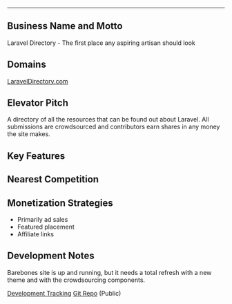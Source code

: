 ---
## Business Name and Motto

Laravel Directory - The first place any aspiring artisan should look

## Domains

[LaravelDirectory.com](https://laraveldirectory.com)

## Elevator Pitch

A directory of all the resources that can be found out about Laravel. All submissions are crowdsourced
and contributors earn shares in any money the site makes. 

## Key Features



## Nearest Competition



## Monetization Strategies

- Primarily ad sales
- Featured placement
- Affiliate links

## Development Notes

Barebones site is up and running, but it needs a total refresh with a new theme and with the 
crowdsourcing components. 

[Development Tracking](https://tree.taiga.io/project/deftnerd-laraveldirectory/backlog)
[Git Repo](https://github.com/DeftNerd/laraveldirectory) (Public)


